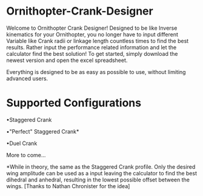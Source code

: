 # Ornithopter-Crank-Designer

  Welcome to Ornithopter Crank Designer!
Designed to be like Inverse kinematics for your Ornithopter, you no longer have to input different 
Variable like Crank radii or linkage length countless times to find the best results. Rather input the performance related information and let the calculator 
find the best solution!
To get started, simply download the newest version and open the excel spreadsheet.

Everything is designed to be as easy as possible to use, without limiting advanced users.

# Supported Configurations

•Staggered Crank

•"Perfect" Staggered Crank*

•Duel Crank

More to come...

*While in theory, the same as the Staggered Crank profile. Only the desired wing amplitude can be used as a input
leaving the calculator to find the best dihedral and anhedral, resulting in the lowest possible offset between the wings.
[Thanks to Nathan Chronister for the idea]
